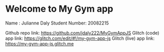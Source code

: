 Welcome to My Gym app
======================
Name : Julianne Daly
Student Number: 20082215

Github repo link: https://github.com/jdaly222/MyGymAppJS
Glitch (code) app link: https://glitch.com/edit/#!/my-gym-app-js
Glitch (live) app link: https://my-gym-app-js.glitch.me
